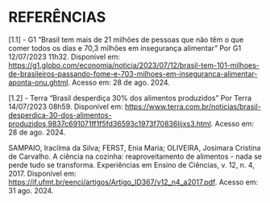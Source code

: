 # REFERÊNCIAS

[1.1] - G1 “Brasil tem mais de 21 milhões de pessoas que não têm o que comer todos os dias e 70,3 milhões em insegurança alimentar” Por G1 12/07/2023 11h32. Disponível em: <https://g1.globo.com/economia/noticia/2023/07/12/brasil-tem-101-milhoes-de-brasileiros-passando-fome-e-703-milhoes-em-inseguranca-alimentar-aponta-onu.ghtml>. Acesso em: 28 de ago. 2024.

[1.2] - Terra “Brasil desperdiça 30% dos alimentos produzidos” Por Terra 14/07/2023 08h59. Disponível em: <https://www.terra.com.br/noticias/brasil-desperdica-30-dos-alimentos-produzidos,9837c691071ff1f5fd36593c1973f70836lijxs3.html>. Acesso em: 28 de ago. 2024.

SAMPAIO, Iracilma da Silva; FERST, Enia Maria; OLIVEIRA, Josimara Cristina de Carvalho. A ciência na cozinha: reaproveitamento de alimentos - nada se perde tudo se transforma. Experiências em Ensino de Ciências, v. 12, n. 4, 2017. Disponível em: https://if.ufmt.br/eenci/artigos/Artigo_ID367/v12_n4_a2017.pdf. Acesso em: 31 ago. 2024.
